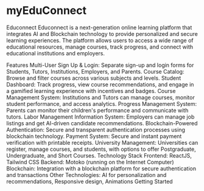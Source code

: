 # myEduConnect
Educonnect
Educonnect is a next-generation online learning platform that integrates AI and Blockchain technology to provide personalized and secure learning experiences. The platform allows users to access a wide range of educational resources, manage courses, track progress, and connect with educational institutions and employers.

Features
Multi-User Sign Up & Login: Separate sign-up and login forms for Students, Tutors, Institutions, Employers, and Parents.
Course Catalog: Browse and filter courses across various subjects and levels.
Student Dashboard: Track progress, view course recommendations, and engage in a gamified learning experience with incentives and badges.
Course Management System: Institutions and Tutors can manage courses, monitor student performance, and access analytics.
Progress Management System: Parents can monitor their children's performance and communicate with tutors.
Labor Management Information System: Employers can manage job listings and get AI-driven candidate recommendations.
Blockchain-Powered Authentication: Secure and transparent authentication processes using blockchain technology.
Payment System: Secure and instant payment verification with printable receipts.
University Management: Universities can register, manage courses, and students, with options to offer Postgraduate, Undergraduate, and Short Courses.
Technology Stack
Frontend: ReactJS, Tailwind CSS
Backend: Motoko (running on the Internet Computer)
Blockchain: Integration with a blockchain platform for secure authentication and transactions
Other Technologies: AI for personalization and recommendations, Responsive design, Animations
Getting Started
